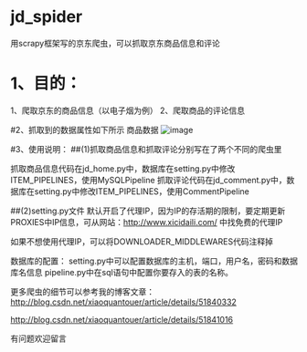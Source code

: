 # jd_spider

用scrapy框架写的京东爬虫，可以抓取京东商品信息和评论

# 1、目的：
1、爬取京东的商品信息（以电子烟为例）
2、爬取商品的评论信息

#2、抓取到的数据属性如下所示
商品数据
![image](http://github.com/xiaoquantou/jd_spider/raw/master/jd_spider/good.png)

#3、使用说明：
##(1)抓取商品信息和抓取评论分别写在了两个不同的爬虫里

抓取商品信息代码在jd_home.py中，数据库在setting.py中修改ITEM_PIPELINES，使用MySQLPipeline
抓取评论代码在jd_comment.py中，数据库在setting.py中修改ITEM_PIPELINES，使用CommentPipeline

##(2)setting.py文件
默认开启了代理IP，因为IP的存活期的限制，要定期更新PROXIES中IP信息，可从网站：http://www.xicidaili.com/ 中找免费的代理IP

如果不想使用代理IP，可以将DOWNLOADER_MIDDLEWARES代码注释掉

数据库的配置：
setting.py中可以配置数据库的主机，端口，用户名，密码和数据库名信息
pipeline.py中在sql语句中配置你要存入的表的名称。


更多爬虫的细节可以参考我的博客文章：
http://blog.csdn.net/xiaoquantouer/article/details/51840332

http://blog.csdn.net/xiaoquantouer/article/details/51841016

有问题欢迎留言
